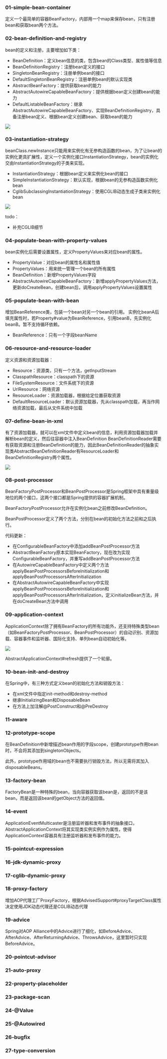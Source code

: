 ### 01-simple-bean-container
定义一个最简单的容器BeanFactory，内部用一个map来保存bean，只有注册bean和获取bean两个方法。

### 02-bean-definition-and-registry
bean的定义和注册，主要增加如下类：
- BeanDefinition：定义bean信息的类，包含bean的Class类型、属性值等信息
- BeanDefinitionRegistry：注册bean定义的接口
- SingletonBeanRegistry：注册单例bean的接口
- DefaultSingletonBeanRegistry：注册单例bean的默认实现类
- AbstractBeanFactory：提供获取bean的能力
- AbstractAutowireCapableBeanFactory：提供根据bean定义创建bean的能力
- DefaultListableBeanFactory：继承AbstractAutowireCapableBeanFactory、实现BeanDefinitionRegistry，具备注册bean定义、根据bean定义创建bean、获取bean的能力

![](./assets/DefaultListableBeanFactory.png)

### 03-instantiation-strategy
beanClass.newInstance只能用来实例化有无参构造函数的bean，为了让bean的实例化更具扩展性，定义一个实例化接口InstantiationStrategy，bean的实例化交由InstantiationStrategy的子类来实现。
- InstantiationStrategy：根据bean定义来实例化bean的接口
- SimpleInstantiationStrategy：默认实现，根据bean的无参构造函数实例化bean
- CglibSubclassingInstantiationStrategy：使用CGLIB动态生成子类来实例化bean

![](./assets/InstantiationStrategy.png)

todo：
- 补充CGLIB细节

### 04-populate-bean-with-property-values
bean实例化后需要设置属性，定义PropertyValues来对应bean的属性。
- PropertyValue：对应bean的属性名和属性值
- PropertyValues：用来统一管理一个bean的所有属性
- BeanDefinition：新增PropertyValues字段
- AbstractAutowireCapableBeanFactory：新增applyPropertyValues方法，更新doCreateBean，创建bean后，调用applyPropertyValues设置属性

### 05-populate-bean-with-bean
增加BeanReference类，包装一个bean对另一个bean的引用。
实例化beanA后填充属性时，若Property#value为BeanReference，引用beanB，先实例化beanB。暂不支持循环依赖。
- BeanReference：只有一个字段beanName

### 06-resource-and-resource-loader
定义资源和资源加载器：
- Resource：资源类，只有一个方法，getInputStream
- ClasspathResource：classpath下的资源
- FileSystemResource：文件系统下的资源
- UrlResource：网络资源
- ResourceLoader：资源加载器，根据给定位置获取资源
- DefaultResourceLoader：默认资源加载器，先从classpath加载，再当作网络资源加载，最后从文件系统中加载

### 07-define-bean-in-xml
有了资源加载器，就可以在xml文件中定义bean的信息，利用资源加载器加载并解析bean的定义，然后往容器中注入BeanDefinition
BeanDefinitionReader需要有获取资源和注册BeanDefinition的能力，因此BeanDefinitionReader的抽象实现类AbstractBeanDefinitionReader有ResourceLoader和BeanDefinitionRegistry两个属性。

![](./assets/DefaultListableBeanFactory2.png)

### 08-post-processor
BeanFactoryPostProcessor和BeanPostProcessor是Spring框架中具有重量级地位的两个接口，这两个接口都是Spring提供的容器扩展机制。

BeanFactoryPostProcessor允许在实例化bean之前修改BeanDefinition。

BeanPostProcessor定义了两个方法，分别在bean的初始化方法之前和之后执行。

代码更新：
- 在ConfigurableBeanFactory中添加addBeanPostProcessor方法
- AbstractBeanFactory原本实现BeanFactory，现在改为实现ConfigurableBeanFactory，并重写addBeanPostProcessor方法
- 在AutowireCapableBeanFactory中定义两个方法applyBeanPostProcessorsBeforeInitialization和applyBeanPostProcessorsAfterInitialization
- 在AbstractAutowireCapableBeanFactory中实现applyBeanPostProcessorsBeforeInitialization和applyBeanPostProcessorsAfterInitialization，定义initializeBean方法，并在doCreateBean方法中调用

### 09-application-context
ApplicationContext除了拥有BeanFactory的所有功能外，还支持特殊类型bean（如BeanFactoryPostProcessor、BeanPostProcessor）的自动识别、资源加载、容器事件和监听器、国际化支持、单列bean自动初始化等。

![](./assets/ClassPathXmlApplicationContext.png)

AbstractApplicationContext#refresh提供了一个轮廓。

### 10-bean-init-and-destroy
在Spring中，有三种方式定义bean的初始化方法和销毁方法：
- 在xml文件中指定init-method和destroy-method
- 继承InitializingBean和DisposableBean
- 在方法上加注解@PostConstruct和@PreDestroy

### 11-aware 

### 12-prototype-scope 
在BeanDefinition中新增描述bean作用的字段scope，创建prototype作用bean时，不会将其添加到singletonObjects。

此外，prototype作用域的bean也不需要执行销毁方法，所以无需将其加入disposableBeans。

### 13-factory-bean 
FactoryBean是一种特殊的bean，当向容器获取该bean是，返回的不是该bean，而是返回该bean的getObject方法的返回值。

### 14-event
ApplicationEventMulticaster是注册监听器和发布事件的抽象接口，AbstractApplicationContext将其实现类实例实例作为属性，使得ApplicationContext容器具有注册监听器和发布事件的能力。

### 15-pointcut-expression 

### 16-jdk-dynamic-proxy 

### 17-cglib-dynamic-proxy 

### 18-proxy-factory
增加AOP代理工厂ProxyFactory，根据AdvisedSupport#proxyTargetClass属性决定使用JDK动态代理还是CGLIB动态代理

### 19-advice 
Spring对AOP Alliance中的Advice进行了细化，如BeforeAdvice、AfterAdvice、AfterReturningAdvice、ThrowsAdvice，这里暂时只实现BeforeAdvice。

### 20-pointcut-advisor

### 21-auto-proxy

### 22-property-placeholder

### 23-package-scan

### 24-@Value 

### 25-@Autowired

### 26-bugfix

### 27-type-conversion
